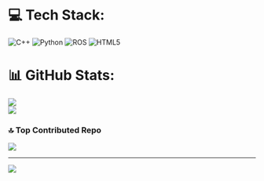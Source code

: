 
# 💻 Tech Stack:
![C++](https://img.shields.io/badge/c++-%2300599C.svg?style=for-the-badge&logo=c%2B%2B&logoColor=white) ![Python](https://img.shields.io/badge/python-3670A0?style=for-the-badge&logo=python&logoColor=ffdd54) ![ROS](https://img.shields.io/badge/ros-%230A0FF9.svg?style=for-the-badge&logo=ros&logoColor=white) ![HTML5](https://img.shields.io/badge/html5-%23E34F26.svg?style=for-the-badge&logo=html5&logoColor=white)
# 📊 GitHub Stats:
![](https://github-readme-streak-stats.herokuapp.com/?user=Lexciese&theme=buefy&hide_border=false)<br/>
![](https://github-readme-stats.vercel.app/api/top-langs/?username=Lexciese&theme=buefy&hide_border=false&include_all_commits=true&count_private=true&layout=compact)

### 🔝 Top Contributed Repo
![](https://github-contributor-stats.vercel.app/api?username=Lexciese&limit=5&theme=buefy&combine_all_yearly_contributions=true)

---
[![](https://visitcount.itsvg.in/api?id=Lexciese&icon=0&color=1)](https://visitcount.itsvg.in)

<!-- Proudly created with GPRM ( https://gprm.itsvg.in ) -->
